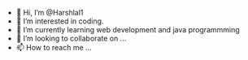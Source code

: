 - 👋 Hi, I’m @Harshlal1
- 👀 I’m interested in coding.
- 🌱 I’m currently learning web development and java programmming
- 💞️ I’m looking to collaborate on ...
- 📫 How to reach me ...

<!---
Harshlal1/Harshlal1 is a ✨ special ✨ repository because its `README.md` (this file) appears on your GitHub profile.
You can click the Preview link to take a look at your changes.
--->
